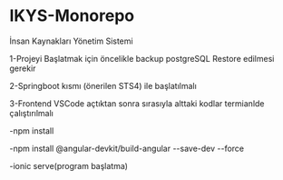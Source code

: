 # IKYS-Monorepo
İnsan Kaynakları Yönetim Sistemi

1-Projeyi Başlatmak için öncelikle backup postgreSQL Restore edilmesi gerekir 


2-Springboot kısmı (önerilen STS4) ile başlatılmalı


3-Frontend VSCode açtıktan sonra sırasıyla alttaki kodlar termianlde çalıştırılmalı

  -npm install

  -npm install @angular-devkit/build-angular --save-dev --force
  
  -ionic serve(program başlatma)
